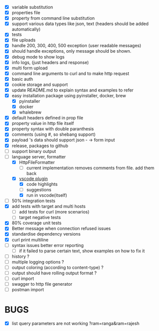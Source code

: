 - [x] variable substitution
- [x] properties file
- [x] property from command line substitution
- [x] support various data types like json, text (headers should be added automatically)
- [x] tests
- [x] file uploads
- [x] handle 200, 300, 400, 500 exception (user readable messages)
- [x] should handle exceptions, only message should be shown.
- [x] debug mode to show logs
- [x] info logs, (just headers and response)
- [x] multi form upload
- [X] command line arguments to curl and to make http request
- [x] basic auth
- [x] cookie storage and support
- [x] update README.md to explain syntax and examples to refer
- [x] easy installation package using pyinstaller, docker, brew
    - [x] pyinstaller
    - [x] docker
    - [x] whalebrew
- [x] default headers defined in prop file
- [x] property value in http file itself
- [x] property syntax with double paranthesis
- [x] comments (using #, so shebang support)
- [x] payload 's data should support json - -> form input
- [x] release, packages to github
- [ ] support binary output
- [ ] language server, formatter
    - [x] HttpFileFormatter
        - [ ] current implementation removes comments from file. add them back
    - [x] [vscode plugin](https://github.com/cedric05/dothttp-code.git)
        - [x] code highlights
        - [ ] suggestions
        - [x] run in vscode(itself)
- [ ] 50% integration tests
- [x] add tests with target and multi hosts
    - [ ] add tests for curl (more scenarios)
    - [ ] target negative tests
- [x] 80% coverage unit tests
- [x] Better message when connection refused issues
- [x] standardise dependency versions
- [x] curl print multiline
- [ ] syntax issues better error reporting
    - [ ] if it failed to parse certain text, show examples on how to fix it
- [ ] history ?
- [ ] multiple logging options ?
- [ ] output coloring (according to content-type) ?
- [ ] output should have rolling output format ?
- [ ] curl import
- [ ] swagger to http file generator
- [ ] postman import

# BUGS

- [x] list query parameters are not working ?ram=ranga&ram=rajesh
